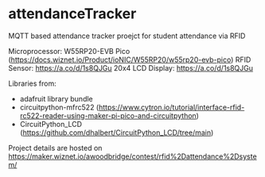 # attendanceTracker
MQTT based attendance tracker proejct for student attendance via RFID 

Microprocessor: W55RP20-EVB Pico (https://docs.wiznet.io/Product/ioNIC/W55RP20/w55rp20-evb-pico)
RFID Sensor: https://a.co/d/1s8QJGu
20x4 LCD Display: https://a.co/d/1s8QJGu


Libraries from:
* adafruit library bundle
* circuitpython-mfrc522 (https://www.cytron.io/tutorial/interface-rfid-rc522-reader-using-maker-pi-pico-and-circuitpython)
* CircuitPython_LCD (https://github.com/dhalbert/CircuitPython_LCD/tree/main)

Project details are hosted on https://maker.wiznet.io/awoodbridge/contest/rfid%2Dattendance%2Dsystem/

